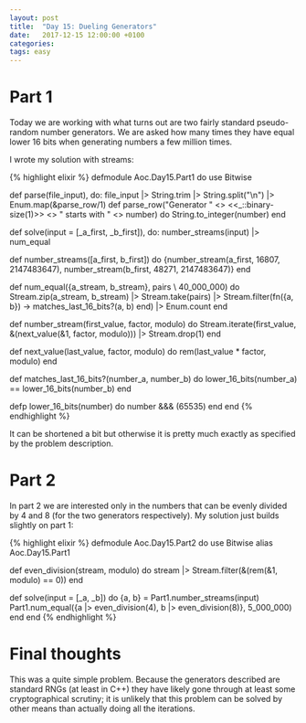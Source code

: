 ```yaml
---
layout: post
title:  "Day 15: Dueling Generators"
date:   2017-12-15 12:00:00 +0100
categories:
tags: easy
---
```

# Part 1
Today we are working with what turns out are two fairly standard pseudo-random 
number generators. We are asked how many times they have equal lower 16 bits
when generating numbers a few million times.

I wrote my solution with streams:

{% highlight elixir %}
defmodule Aoc.Day15.Part1 do
  use Bitwise

  def parse(file_input), do: file_input |> String.trim |> String.split("\n") |> Enum.map(&parse_row/1)
  def parse_row("Generator " <> <<_::binary-size(1)>> <> " starts with " <> number) do
    String.to_integer(number)
  end

  def solve(input = [_a_first, _b_first]), do: number_streams(input) |> num_equal

  def number_streams([a_first, b_first]) do
    {number_stream(a_first, 16807, 2147483647), number_stream(b_first, 48271, 2147483647)}
  end

  def num_equal({a_stream, b_stream}, pairs \\ 40_000_000) do
    Stream.zip(a_stream, b_stream)
    |> Stream.take(pairs)
    |> Stream.filter(fn({a, b}) -> matches_last_16_bits?(a, b) end)
    |> Enum.count
  end

  def number_stream(first_value, factor, modulo) do
    Stream.iterate(first_value, &(next_value(&1, factor, modulo)))
    |> Stream.drop(1)
  end

  def next_value(last_value, factor, modulo) do
    rem(last_value * factor, modulo)
  end

  def matches_last_16_bits?(number_a, number_b) do
    lower_16_bits(number_a) == lower_16_bits(number_b)
  end

  defp lower_16_bits(number) do
    number &&& (65535)
  end
end
{% endhighlight %}

It can be shortened a bit but otherwise it is pretty much exactly as specified
by the problem description.

# Part 2
In part 2 we are interested only in the numbers that can be evenly divided by 4
and 8 (for the two generators respectively). My solution just builds slightly on
part 1:

{% highlight elixir %}
defmodule Aoc.Day15.Part2 do
  use Bitwise
  alias Aoc.Day15.Part1

  def even_division(stream, modulo) do
    stream |> Stream.filter(&(rem(&1, modulo) == 0))
  end

  def solve(input = [_a, _b]) do
    {a, b} = Part1.number_streams(input)
    Part1.num_equal({a |> even_division(4), b |> even_division(8)}, 5_000_000)
  end
end
{% endhighlight %}

# Final thoughts
This was a quite simple problem. Because the generators described are standard
RNGs (at least in C++) they have likely gone through at least some
cryptographical scrutiny; it is unlikely that this problem can be solved by
other means than actually doing all the iterations.

